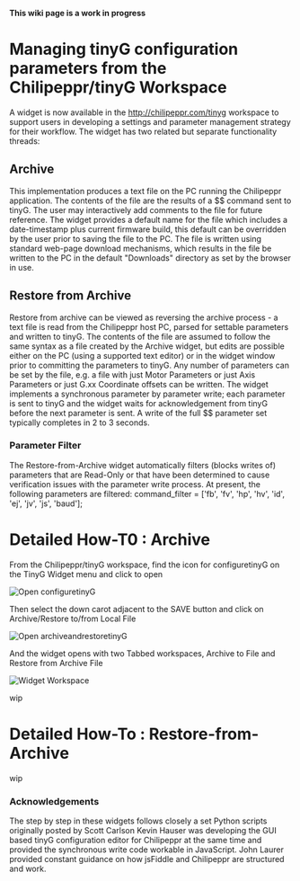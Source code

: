 **This wiki page is a work in progress**
# Managing tinyG configuration parameters from the Chilipeppr/tinyG Workspace #
A widget is now available in the http://chilipeppr.com/tinyg workspace to support users in developing a settings and parameter management strategy for their workflow. The widget has two related but separate functionality threads:
## Archive ##
This implementation produces a text file on the PC running the Chilipeppr application. The contents of the file are the results of a $$ command sent to tinyG. The user may interactively add comments to the file for future reference. The widget provides a default name for the file which includes a date-timestamp plus current firmware build, this default can be overridden by the user prior to saving the file to the PC. The file is written using standard web-page download mechanisms, which results in the file be written to the PC in the default "Downloads" directory as set by the browser in use.
## Restore from Archive ##
Restore from archive can be viewed as reversing the archive process - a text file is read from the Chilipeppr host PC, parsed for settable parameters and written to tinyG. The contents of the file are assumed to follow the same syntax as a file created by the Archive widget, but edits are possible either on the PC (using a supported text editor) or in the widget window prior to committing the parameters to tinyG. Any number of parameters can be set by the file, e.g. a file with just Motor Parameters or just Axis Parameters or just G.xx Coordinate offsets can be written.
The widget implements a synchronous parameter by parameter write; each parameter is sent to tinyG and the widget waits for acknowledgement from tinyG before the next parameter is sent.
A write of the full $$ parameter set typically completes in 2 to 3 seconds.
### Parameter Filter ###
The Restore-from-Archive widget automatically filters (blocks writes of) parameters that are Read-Only or that have been determined to cause verification issues with the parameter write process. At present, the following parameters are filtered: 
  command_filter = ['fb', 'fv', 'hp', 'hv', 'id', 'ej', 'jv', 'js', 'baud'];

# Detailed How-T0 : Archive #
From the Chilipeppr/tinyG workspace, find the icon for configuretinyG on the TinyG Widget menu and click to open

![Open configuretinyG](https://dl.dropboxusercontent.com/u/50261731/Wiki%20Work/Selection_226.jpg)

Then select the down carot adjacent to the SAVE button and click on Archive/Restore to/from Local File

![Open archiveandrestoretinyG](https://dl.dropboxusercontent.com/u/50261731/Wiki%20Work/Selection_227.jpg)

And the widget opens with two Tabbed workspaces, Archive to File and Restore from Archive File

![Widget Workspace](https://dl.dropboxusercontent.com/u/50261731/Wiki%20Work/Selection_228.jpg)



wip


# Detailed How-To : Restore-from-Archive #


wip

### Acknowledgements ###

The step by step in these widgets follows closely a set Python scripts originally posted by Scott Carlson
Kevin Hauser was developing the GUI based tinyG configuration editor for Chilipeppr at the same time and provided the synchronous write code workable in JavaScript. John Laurer provided constant guidance on how jsFiddle and Chilipeppr are structured and work.